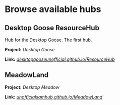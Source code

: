 # Browse available hubs

## Desktop Goose ResourceHub

Hub for the Desktop Goose. The first hub.

**Project:** *Desktop Goose*

**Link:** *[desktopgooseunofficial.github.io/ResourceHub](https://desktopgooseunofficial.github.io/ResourceHub/)*

## MeadowLand

**Project:** *Desktop Meadow*

**Link:** *[unofficialsamhub.github.io/MeadowLand](https://unofficialsamhub.github.io/MeadowLand/)*
